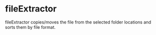 # fileExtractor
fileExtractor copies/moves the file from the selected folder locations and sorts them by file format.
